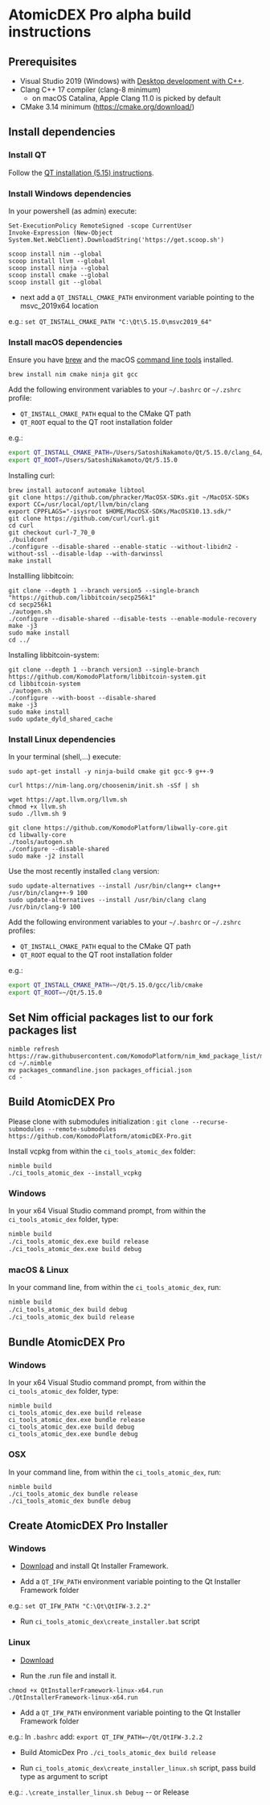 # AtomicDEX Pro alpha build instructions

## Prerequisites

- Visual Studio 2019 (Windows) with [Desktop development with C++](https://docs.microsoft.com/en-gb/cpp/build/vscpp-step-0-installation?view=vs-2019).
- Clang C++ 17 compiler (clang-8 minimum)
    - on macOS Catalina, Apple Clang 11.0 is picked by default 
- CMake 3.14 minimum (https://cmake.org/download/)

## Install dependencies

### Install QT

Follow the [QT installation (5.15) instructions](https://www.qt.io/download). 


### Install Windows dependencies

In your powershell (as admin) execute: 

```
Set-ExecutionPolicy RemoteSigned -scope CurrentUser
Invoke-Expression (New-Object System.Net.WebClient).DownloadString('https://get.scoop.sh')

scoop install nim --global
scoop install llvm --global
scoop install ninja --global
scoop install cmake --global
scoop install git --global
```

- next add a `QT_INSTALL_CMAKE_PATH` environment variable pointing to the msvc_2019x64 location

e.g.: `set QT_INSTALL_CMAKE_PATH "C:\Qt\5.15.0\msvc2019_64"`


### Install macOS dependencies

Ensure you have [brew](https://brew.sh) and the macOS [command line tools](https://developer.apple.com/downloads) installed.

```shell
brew install nim cmake ninja git gcc
```

Add the following environment variables to your `~/.bashrc` or `~/.zshrc` profile:
 * `QT_INSTALL_CMAKE_PATH` equal to the CMake QT path
 * `QT_ROOT` equal to the QT root installation folder


e.g.:
```bash
export QT_INSTALL_CMAKE_PATH=/Users/SatoshiNakamoto/Qt/5.15.0/clang_64/lib/cmake
export QT_ROOT=/Users/SatoshiNakamoto/Qt/5.15.0
```

Installing curl:

```
brew install autoconf automake libtool
git clone https://github.com/phracker/MacOSX-SDKs.git ~/MacOSX-SDKs
export CC=/usr/local/opt/llvm/bin/clang
export CPPFLAGS="-isysroot $HOME/MacOSX-SDKs/MacOSX10.13.sdk/"
git clone https://github.com/curl/curl.git
cd curl
git checkout curl-7_70_0
./buildconf
./configure --disable-shared --enable-static --without-libidn2 -without-ssl --disable-ldap --with-darwinssl
make install
```

Installling libbitcoin:

```
git clone --depth 1 --branch version5 --single-branch "https://github.com/libbitcoin/secp256k1"
cd secp256k1
./autogen.sh
./configure --disable-shared --disable-tests --enable-module-recovery
make -j3
sudo make install
cd ../
```

Installing libbitcoin-system:

```
git clone --depth 1 --branch version3 --single-branch https://github.com/KomodoPlatform/libbitcoin-system.git
cd libbitcoin-system
./autogen.sh
./configure --with-boost --disable-shared
make -j3
sudo make install
sudo update_dyld_shared_cache
```


### Install Linux dependencies

In your terminal (shell,...) execute:

```shell
sudo apt-get install -y ninja-build cmake git gcc-9 g++-9

curl https://nim-lang.org/choosenim/init.sh -sSf | sh

wget https://apt.llvm.org/llvm.sh
chmod +x llvm.sh
sudo ./llvm.sh 9

git clone https://github.com/KomodoPlatform/libwally-core.git
cd libwally-core
./tools/autogen.sh
./configure --disable-shared
sudo make -j2 install
```

Use the most recently installed `clang` version:

```
sudo update-alternatives --install /usr/bin/clang++ clang++ /usr/bin/clang++-9 100
sudo update-alternatives --install /usr/bin/clang clang /usr/bin/clang-9 100
```


Add the following environment variables to your `~/.bashrc` or `~/.zshrc` profiles:
 * `QT_INSTALL_CMAKE_PATH` equal to the CMake QT path
 * `QT_ROOT` equal to the QT root installation folder

e.g.:
```bash
export QT_INSTALL_CMAKE_PATH=~/Qt/5.15.0/gcc/lib/cmake
export QT_ROOT=~/Qt/5.15.0
```

## Set Nim official packages list to our fork packages list

```
nimble refresh https://raw.githubusercontent.com/KomodoPlatform/nim_kmd_package_list/master/packages.json
cd ~/.nimble
mv packages_commandline.json packages_official.json
cd -
```

## Build AtomicDEX Pro 

Please clone with submodules initialization : `git clone --recurse-submodules --remote-submodules https://github.com/KomodoPlatform/atomicDEX-Pro.git`

Install vcpkg from within the `ci_tools_atomic_dex` folder:

```
nimble build
./ci_tools_atomic_dex --install_vcpkg
```

### Windows

In your x64 Visual Studio command prompt, from within the `ci_tools_atomic_dex` folder, type:

```bash
nimble build
./ci_tools_atomic_dex.exe build release
./ci_tools_atomic_dex.exe build debug
```

### macOS & Linux

In your command line, from within the `ci_tools_atomic_dex`, run:

```bash
nimble build
./ci_tools_atomic_dex build debug
./ci_tools_atomic_dex build release
```

## Bundle AtomicDEX Pro

### Windows

In your x64 Visual Studio command prompt, from within the `ci_tools_atomic_dex` folder, type:

```
nimble build
ci_tools_atomic_dex.exe build release
ci_tools_atomic_dex.exe bundle release
ci_tools_atomic_dex.exe build debug
ci_tools_atomic_dex.exe bundle debug
```

### OSX

In your command line, from within the `ci_tools_atomic_dex`, run:

```
nimble build
./ci_tools_atomic_dex bundle release
./ci_tools_atomic_dex bundle debug
```



## Create AtomicDEX Pro Installer

### Windows

- [Download](https://download.qt.io/official_releases/qt-installer-framework/) and install Qt Installer Framework.

- Add a `QT_IFW_PATH` environment variable pointing to the Qt Installer Framework folder

e.g.: `set QT_IFW_PATH "C:\Qt\QtIFW-3.2.2"`

- Run `ci_tools_atomic_dex\create_installer.bat` script

### Linux

- [Download](https://download.qt.io/official_releases/qt-installer-framework/)

- Run the .run file and install it.

```
chmod +x QtInstallerFramework-linux-x64.run
./QtInstallerFramework-linux-x64.run
```

- Add a `QT_IFW_PATH` environment variable pointing to the Qt Installer Framework folder

e.g.: In `.bashrc` add: `export QT_IFW_PATH=~/Qt/QtIFW-3.2.2`

- Build AtomicDex Pro `./ci_tools_atomic_dex build release`

- Run `ci_tools_atomic_dex\create_installer_linux.sh` script, pass build type as argument to script

e.g.: `.\create_installer_linux.sh Debug` -- or Release
